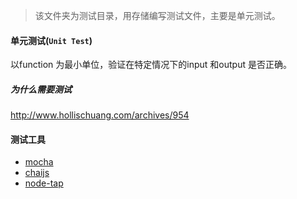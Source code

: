 > 该文件夹为测试目录，用存储编写测试文件，主要是单元测试。

#### 单元测试(`Unit Test`)
以function 为最小单位，验证在特定情况下的input 和output 是否正确。


##### 为什么需要测试
http://www.hollischuang.com/archives/954

#### 测试工具
- [mocha](https://mochajs.cn/)
- [chaijs](https://www.chaijs.com/)
- [node-tap](https://node-tap.org/)